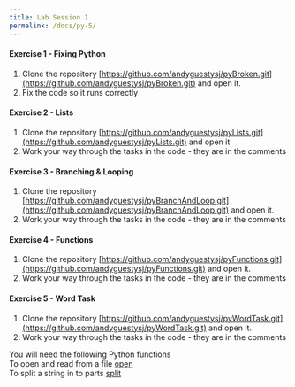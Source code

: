 ```yaml
---
title: Lab Session 1
permalink: /docs/py-5/
---
```


#### Exercise 1 - Fixing Python

1. Clone the repository [https://github.com/andyguestysj/pyBroken.git](https://github.com/andyguestysj/pyBroken.git) and open it.
2. Fix the code so it runs correctly

#### Exercise 2 - Lists

1. Clone the repository [https://github.com/andyguestysj/pyLists.git](https://github.com/andyguestysj/pyLists.git) and open it
2. Work your way through the tasks in the code - they are in the comments

#### Exercise 3 - Branching & Looping

1. Clone the repository [https://github.com/andyguestysj/pyBranchAndLoop.git](https://github.com/andyguestysj/pyBranchAndLoop.git) and open it.
2. Work your way through the tasks in the code - they are in the comments

#### Exercise 4 - Functions

1. Clone the repository [https://github.com/andyguestysj/pyFunctions.git](https://github.com/andyguestysj/pyFunctions.git) and open it.
2. Work your way through the tasks in the code - they are in the comments

#### Exercise 5 - Word Task

1. Clone the repository [https://github.com/andyguestysj/pyWordTask.git](https://github.com/andyguestysj/pyWordTask.git) and open it.
2. Work your way through the tasks in the code - they are in the comments

You will need the following Python functions  
To open and read from  a file [open](https://www.w3schools.com/python/python_file_handling.asp)  
To split a string in to parts [split](https://www.w3schools.com/python/ref_string_split.asp)  
